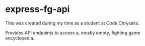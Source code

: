 # express-fg-api

This was created during my time as a student at Code Chrysalis.

Provides API endpoints to access a, mostly empty, fighting game encyclopedia.

